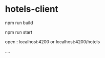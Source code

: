 # hotels-client


npm run build

npm run start

open :
localhost:4200 or localhost:4200/hotels

....
